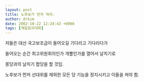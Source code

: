 ```yaml
---
layout: post
title: 노후보가 먼저 쳐야.
author: drkim
date: 2002-10-22 12:24:43 +0900
tags: [깨달음의대화]
---
```

저들은 대선 국고보조금이 들어오길 기다리고 기다리다가
  
들어오는 순간 최고위원회의인가 개뿔인가를 열어서 날치기로
  
몽당과의 날치기 합당을 할 것임.
  

  
노후보가 먼저 선대위를 제외한 모든 당 기능을 정지시키고 이들을 쳐야 함.